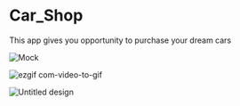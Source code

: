 # Car_Shop

This app gives you opportunity to purchase your dream cars 


![Mock](https://user-images.githubusercontent.com/72808071/128031510-2a7a0a2c-cf02-4fdc-a2bd-4b3c16d3d705.jpg)

![ezgif com-video-to-gif](https://user-images.githubusercontent.com/72808071/128039589-6604ddf3-d9ed-45f5-a7c6-2b373d351da2.gif)



![Untitled design](https://user-images.githubusercontent.com/72808071/128040897-d4485956-f4e5-4c13-a41a-c23e15e252f7.gif)
